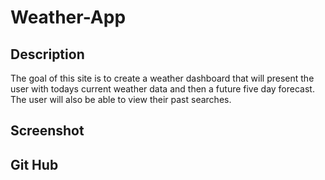 # Weather-App

## Description

The goal of this site is to create a weather dashboard that will present the user with todays current weather data and then a future five day forecast. The user will also be able to view their past searches.

## Screenshot

## Git Hub